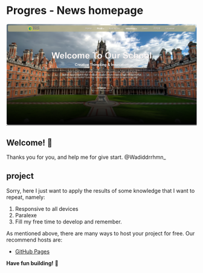 # Progres - News homepage

![Design preview for the News homepage coding challenge](design/desktop-preview.png)

## Welcome! 👋

Thanks you for you, and help me for give start.
@Wadiddrrhmn_

## project
Sorry, here I just want to apply the results of some knowledge that I want to repeat, namely:
1. Responsive to all devices
2. Paralexe
3. Fill my free time to develop and remember.

As mentioned above, there are many ways to host your project for free. Our recommend hosts are:

- [GitHub Pages](https://github.com/Wadidurrahman)

**Have fun building!** 🚀